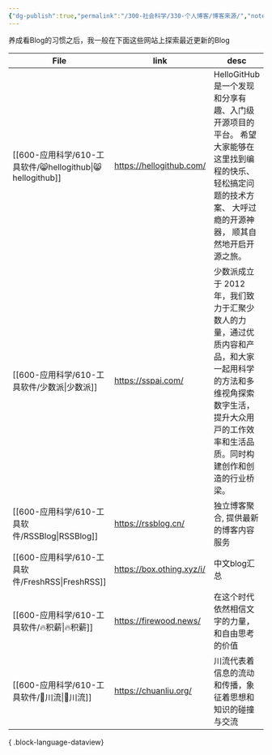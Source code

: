 ```yaml
---
{"dg-publish":true,"permalink":"/300-社会科学/330-个人博客/博客来源/","noteIcon":""}
---
```


养成看Blog的习惯之后，我一般在下面这些网站上探索最近更新的Blog

| File                                                  | link                      | desc                                                                                          |
| ----------------------------------------------------- | ------------------------- | --------------------------------------------------------------------------------------------- |
| [[600-应用科学/610-工具软件/😸hellogithub\|😸hellogithub]] | https://hellogithub.com/  | HelloGitHub 是一个发现和分享有趣、入门级开源项目的平台。 希望大家能够在这里找到编程的快乐、 轻松搞定问题的技术方案、 大呼过瘾的开源神器， 顺其自然地开启开源之旅。     |
| [[600-应用科学/610-工具软件/少数派\|少数派]]                     | https://sspai.com/        | 少数派成立于 2012 年，我们致⼒于汇聚少数⼈的⼒量，通过优质内容和产品，和大家一起用科学的方法和多维视角探索数字生活，提升⼤众⽤⼾的⼯作效率和⽣活品质。同时构建创作和创造的⾏业桥梁。 |
| [[600-应用科学/610-工具软件/RSSBlog\|RSSBlog]]             | https://rssblog.cn/       | 独立博客聚合, 提供最新的博客内容服务                                                                           |
| [[600-应用科学/610-工具软件/FreshRSS\|FreshRSS]]           | https://box.othing.xyz/i/ | 中文blog汇总                                                                                      |
| [[600-应用科学/610-工具软件/🔥积薪\|🔥积薪]]                   | https://firewood.news/    | 在这个时代依然相信文字的力量，和自由思考的价值                                                                       |
| [[600-应用科学/610-工具软件/🌊川流\|🌊川流]]                   | https://chuanliu.org/     | 川流代表着信息的流动和传播，象征着思想和知识的碰撞与交流                                                                  |

{ .block-language-dataview}
